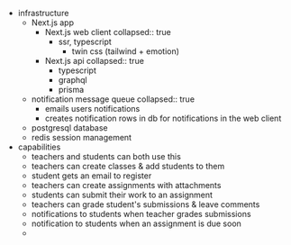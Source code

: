 - infrastructure
	- Next.js app
		- Next.js web client
		  collapsed:: true
			- ssr, typescript
				- twin css (tailwind + emotion)
		- Next.js api
		  collapsed:: true
			- typescript
			- graphql
			- prisma
	- notification message queue
	  collapsed:: true
		- emails users notifications
		- creates notification rows in db for notifications in the web client
	- postgresql database
	- redis session management
- capabilities
	- teachers and students can both use this
	- teachers can create classes & add students to them
	- student gets an email to register
	- teachers can create assignments with attachments
	- students can submit their work to an assignment
	- teachers can grade student's submissions & leave comments
	- notifications to students when teacher grades submissions
	- notification to students when an assignment is due soon
	-